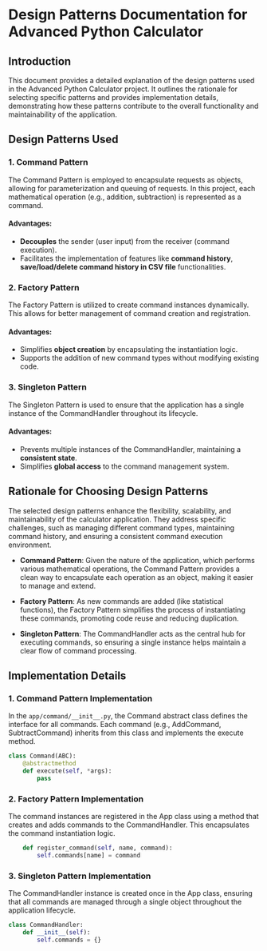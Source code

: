 # Design Patterns Documentation for Advanced Python Calculator

## Introduction
This document provides a detailed explanation of the design patterns used in the Advanced Python Calculator project. It outlines the rationale for selecting specific patterns and provides implementation details, demonstrating how these patterns contribute to the overall functionality and maintainability of the application.

## Design Patterns Used

### 1. Command Pattern
The Command Pattern is employed to encapsulate requests as objects, allowing for parameterization and queuing of requests. In this project, each mathematical operation (e.g., addition, subtraction) is represented as a command.

#### Advantages:
- **Decouples** the sender (user input) from the receiver (command execution).
- Facilitates the implementation of features like **command history**, **save/load/delete command history in CSV file**  functionalities.

### 2. Factory Pattern
The Factory Pattern is utilized to create command instances dynamically. This allows for better management of command creation and registration.

#### Advantages:
- Simplifies **object creation** by encapsulating the instantiation logic.
- Supports the addition of new command types without modifying existing code.

### 3. Singleton Pattern
The Singleton Pattern is used to ensure that the application has a single instance of the CommandHandler throughout its lifecycle.

#### Advantages:
- Prevents multiple instances of the CommandHandler, maintaining a **consistent state**.
- Simplifies **global access** to the command management system.

## Rationale for Choosing Design Patterns
The selected design patterns enhance the flexibility, scalability, and maintainability of the calculator application. They address specific challenges, such as managing different command types, maintaining command history, and ensuring a consistent command execution environment.

- **Command Pattern**: Given the nature of the application, which performs various mathematical operations, the Command Pattern provides a clean way to encapsulate each operation as an object, making it easier to manage and extend.
  
- **Factory Pattern**: As new commands are added (like statistical functions), the Factory Pattern simplifies the process of instantiating these commands, promoting code reuse and reducing duplication.
  
- **Singleton Pattern**: The CommandHandler acts as the central hub for executing commands, so ensuring a single instance helps maintain a clear flow of command processing.

## Implementation Details

### 1. Command Pattern Implementation
In the `app/command/__init__.py`, the Command abstract class defines the interface for all commands. Each command (e.g., AddCommand, SubtractCommand) inherits from this class and implements the execute method.

```python
class Command(ABC):
    @abstractmethod
    def execute(self, *args):
        pass
```

### 2. Factory Pattern Implementation
The command instances are registered in the App class using a method that creates and adds commands to the CommandHandler. This encapsulates the command instantiation logic.

```python
    def register_command(self, name, command):
        self.commands[name] = command
```

### 3. Singleton Pattern Implementation
The CommandHandler instance is created once in the App class, ensuring that all commands are managed through a single object throughout the application lifecycle.

```python
class CommandHandler:
    def __init__(self):
        self.commands = {}
```


